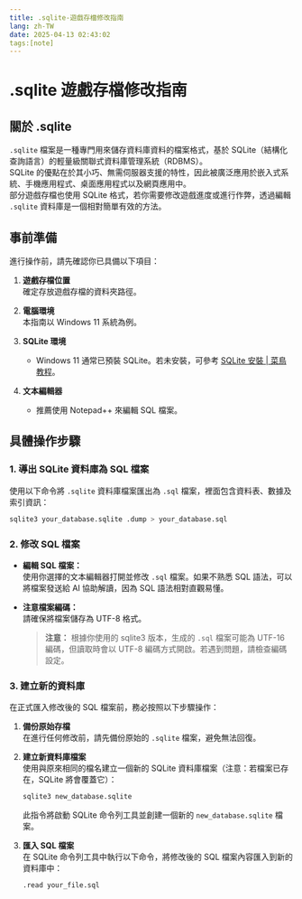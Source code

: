 ```yaml
---
title: .sqlite-遊戲存檔修改指南
lang: zh-TW
date: 2025-04-13 02:43:02
tags:[note]
---
```

# .sqlite 遊戲存檔修改指南

## 關於 .sqlite

`.sqlite` 檔案是一種專門用來儲存資料庫資料的檔案格式，基於 SQLite（結構化查詢語言）的輕量級關聯式資料庫管理系統（RDBMS）。  
SQLite 的優點在於其小巧、無需伺服器支援的特性，因此被廣泛應用於嵌入式系統、手機應用程式、桌面應用程式以及網頁應用中。  
部分遊戲存檔也使用 SQLite 格式，若你需要修改遊戲進度或進行作弊，透過編輯 `.sqlite` 資料庫是一個相對簡單有效的方法。

## 事前準備

進行操作前，請先確認你已具備以下項目：

1. **遊戲存檔位置**  
    確定存放遊戲存檔的資料夾路徑。

2. **電腦環境**  
    本指南以 Windows 11 系統為例。

3. **SQLite 環境**

    - Windows 11 通常已預裝 SQLite。若未安裝，可參考 [SQLite 安裝 | 菜鳥教程](https://www.runoob.com/sqlite/sqlite-installation.html)。

4. **文本編輯器**

    - 推薦使用 Notepad++ 來編輯 SQL 檔案。

## 具體操作步驟

### 1. 導出 SQLite 資料庫為 SQL 檔案

使用以下命令將 `.sqlite` 資料庫檔案匯出為 `.sql` 檔案，裡面包含資料表、數據及索引資訊：

```bash
sqlite3 your_database.sqlite .dump > your_database.sql
```

### 2. 修改 SQL 檔案

- **編輯 SQL 檔案：**  
    使用你選擇的文本編輯器打開並修改 `.sql` 檔案。如果不熟悉 SQL 語法，可以將檔案發送給 AI 協助解讀，因為 SQL 語法相對直觀易懂。

- **注意檔案編碼：**  
    請確保將檔案儲存為 UTF-8 格式。

    > **注意：** 根據你使用的 sqlite3 版本，生成的 `.sql` 檔案可能為 UTF-16 編碼，但讀取時會以 UTF-8 編碼方式開啟。若遇到問題，請檢查編碼設定。

### 3. 建立新的資料庫

在正式匯入修改後的 SQL 檔案前，務必按照以下步驟操作：

1. **備份原始存檔**  
    在進行任何修改前，請先備份原始的 `.sqlite` 檔案，避免無法回復。
    
2. **建立新資料庫檔案**  
    使用與原來相同的檔名建立一個新的 SQLite 資料庫檔案（注意：若檔案已存在，SQLite 將會覆蓋它）：
    
    ```bash
    sqlite3 new_database.sqlite
    ```
    
    此指令將啟動 SQLite 命令列工具並創建一個新的 `new_database.sqlite` 檔案。
    
3. **匯入 SQL 檔案**  
    在 SQLite 命令列工具中執行以下命令，將修改後的 SQL 檔案內容匯入到新的資料庫中：
    
    ```bash
    .read your_file.sql
    ```
    